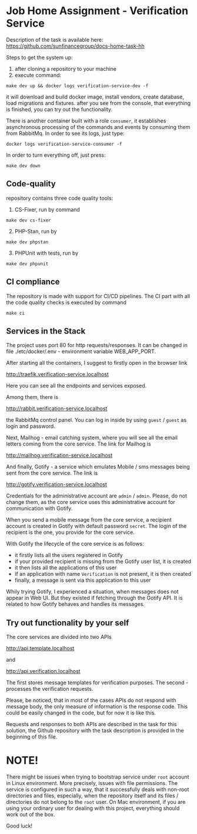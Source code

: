 # Job Home Assignment - Verification Service

Description of the task is available here: https://github.com/sunfinancegroup/docs-home-task-hh

Steps to get the system up:

1. after cloning a repository to your machine
2. execute command:
```
make dev up && docker logs verification-service-dev -f
```
it will download and build docker image, install vendors, create database, load migrations and fixtures.
after you see from the console, that everything is finished, you can try out the functionality.

There is another container built with a role `consumer`, it establishes asynchronous processing
of the commands and events by consuming them from RabbitMq. In order to see its logs, just type:
```
docker logs verification-service-consumer -f
```

In order to turn everything off, just press:
```
make dev down
```

## Code-quality

repository contains three code quality tools:

1. CS-Fixer, run by command
```
make dev cs-fixer
```
2. PHP-Stan, run by
```
make dev phpstan
```
3. PHPUnit with tests, run by
```
make dev phpunit
```

## CI compliance

The repository is made with support for CI/CD pipelines.
The CI part with all the code quality checks is executed by command
```
make ci
```

## Services in the Stack

The project uses port 80 for http requests/responses. It can be changed in file
./etc/docker/.env - environment variable WEB_APP_PORT.

After starting all the containers, I suggest to firstly open in the browser link 

http://traefik.verification-service.localhost

Here you can see all the endpoints and services exposed.

Among them, there is

http://rabbit.verification-service.localhost

the RabbitMq control panel. You can log in inside by using `guest` / `guest` as login and password.

Next, Mailhog - email catching system, where you will see all the email letters coming from the core
service. The link for Mailhog is

http://mailhog.verification-service.localhost

And finally, Gotify - a service which emulates Mobile / sms messages being sent from the core service.
The link is

http://gotify.verification-service.localhost

Credentials for the administrative account are `admin` / `admin`. Please, do not change them, as the
core service uses this administrative account for communication with Gotify.

When you send a mobile message from the core service, a recipient account is created in Gotify with
default password `secret`. The login of the recipient is the one, you provide for the core service.

With Gotify the lifecycle of the core service is as follows:

- it firstly lists all the users registered in Gotify
- if your provided recipient is missing from the Gotify user list, it is created
- it then lists all the applications of this user
- if an application with name `Verification` is not present, it is then created
- finally, a message is sent via this application to this user

Whily trying Gotify, I experienced a situation, when messages does not appear in Web UI. But they
existed if fetching through the Gotify API. It is related to how Gotify behaves and handles its messages.

## Try out functionality by your self

The core services are divided into two APIs

http://api.template.localhost

and

http://api.verification.localhost

The first stores message templates for verification purposes. The second - processes the verification
requests.

Please, be noticed, that in most of the cases APIs do not respond with message body, the only measure
of information is the response code. This could be easily changed in the code, but for now it is like this.

Requests and responses to both APIs are described in the task for this solution, the Github repository
with the task description is provided in the beginning of this file.

# NOTE!

There might be issues when trying to bootstrap service under `root` account in Linux environment. 
More precisely, issues with file permissions. The service is configured in such a way, that 
it successfully deals with non-root directories and files, especially, when the repository
itself and its files / directories do not belong to the `root` user. On Mac environment, if you 
are using your ordinary user for dealing with this project, everything should work out of the box.

Good luck!
